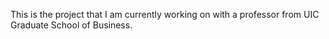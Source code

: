 
This is the project that I am currently working on with a professor from UIC Graduate School of Business.

